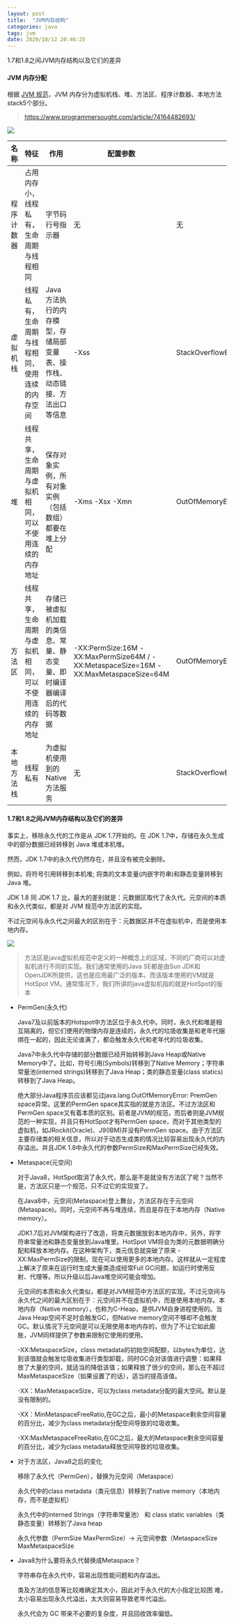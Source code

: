 ```yaml
---
layout: post
title:  "JVM内存结构"
categories: java
tags: jvm
date: 2020/10/12 20:46:25
---
```




1.7和1.8之间JVM内存结构以及它们的差异

<!--more-->

#### JVM 内存分配

根据 [JVM 规范](https://docs.oracle.com/javase/specs/jvms/se8/html/index.html)，JVM 内存分为虚拟机栈、堆、方法区、程序计数器、本地方法 stack5个部分。

> https://www.programmersought.com/article/74164482693/

![](https://tva1.sinaimg.cn/large/007S8ZIlgy1gjk8684wiqj30w70lh47l.jpg)

名称 |	特征	 | 作用	|配置参数 |	异常
 ---  | ---  | ---  | ---  | ---  |
程序计数器	 | 占用内存小，线程私有，生命周期与线程相同	|  字节码行号指示器	| 无| 	无
虚拟机栈	     |线程私有，生命周期与线程相同，使用连续的内存空间	|  Java方法执行的内存模型，存储局部变量表、操作栈、动态链接、方法出口等信息	|-Xss	|StackOverflowError/OutOfMemoryError 
堆	|线程共享，生命周期与虚拟机相同，可以不使用连续的内存地址	 | 保存对象实例，所有对象实例（包括数组）都要在堆上分配	| -Xms -Xsx -Xmn	| OutOfMemoryError 
方法区	|线程共享，生命周期与虚拟机相同，可以不使用连续的内存地址	 | 存储已被虚拟机加载的类信息、常量、静态变量、即时编译器编译后的代码等数据	| -XX:PermSize:16M -XX:MaxPermSize64M / -XX:MetaspaceSize=16M -XX:MaxMetaspaceSize=64M | OutOfMemoryError
本地方法栈	 |线程私有	 |为虚拟机使用到的 Native 方法服务	 |无	 |StackOverflowError/OutOfMemoryError         


#### 1.7和1.8之间JVM内存结构以及它们的差异

事实上，移除永久代的工作是从 JDK 1.7开始的。在 JDK 1.7中，存储在永久生成中的部分数据已经转移到 Java 堆或本机堆。

然而，JDK 1.7中的永久代仍然存在，并且没有被完全删除。

例如，将符号引用转移到本机堆; 将类的文本变量(内嵌字符串)和静态变量转移到 Java 堆。

JDK 1.8 同 JDK 1.7 比，最大的差别就是：元数据区取代了永久代。元空间的本质和永久代类似，都是对 JVM 规范中方法区的实现。

不过元空间与永久代之间最大的区别在于：元数据区并不在虚拟机中，而是使用本地内存。

![](https://tva1.sinaimg.cn/large/007S8ZIlgy1gjk6ksulhlj31920mctca.jpg)

> 方法区是java虚拟机规范中定义的一种概念上的区域，不同的厂商可以对虚拟机进行不同的实现。我们通常使用的Java SE都是由Sun JDK和OpenJDK所提供，这也是应用最广泛的版本。而该版本使用的VM就是HotSpot VM。通常情况下，我们所讲的java虚拟机指的就是HotSpot的版本

* PermGen(永久代)
  
  Java7及以前版本的Hotspot中方法区位于永久代中。同时，永久代和堆是相互隔离的，但它们使用的物理内存是连续的，永久代的垃圾收集是和老年代捆绑在一起的，因此无论谁满了，都会触发永久代和老年代的垃圾收集。
  
  Java7中永久代中存储的部分数据已经开始转移到Java Heap或Native Memory中了。比如，符号引用(Symbols)转移到了Native Memory；字符串常量池(interned strings)转移到了Java Heap；类的静态变量(class statics)转移到了Java Heap。
  
  绝大部分Java程序员应该都见过java.lang.OutOfMemoryError: PremGen space异常。这里的PermGen space其实指的就是方法区。不过方法区和PermGen space又有着本质的区别。前者是JVM的规范，而后者则是JVM规范的一种实现，并且只有HotSpot才有PermGen space，而对于其他类型的虚拟机，如JRockit(Oracle)、J9(IBM)并没有PermGen space。由于方法区主要存储类的相关信息，所以对于动态生成类的情况比较容易出现永久代的内存溢出。并且JDK 1.8中永久代的参数PermSize和MaxPermSize已经失效。

* Metaspace(元空间)

  对于Java8，HotSpot取消了永久代，那么是不是就没有方法区了呢？当然不是，方法区只是一个规范，只不过它的实现变了。
  
  在Java8中，元空间(Metaspace)登上舞台，方法区存在于元空间(Metaspace)。同时，元空间不再与堆连续，而且是存在于本地内存（Native memory）。
  
  JDK1.7后对JVM架构进行了改造，将类元数据放到本地内存中，另外，将字符串常量池和静态变量放到Java堆里。HotSpot VM将会为类的元数据明确分配和释放本地内存。在这种架构下，类元信息就突破了原来 -XX:MaxPermSize的限制，现在可以使用更多的本地内存。这样就从一定程度上解决了原来在运行时生成大量类造成经常Full GC问题，如运行时使用反射、代理等。所以升级以后Java堆空间可能会增加。
  
  元空间的本质和永久代类似，都是对JVM规范中方法区的实现。不过元空间与永久代之间的最大区别在于：元空间并不在虚拟机中，而是使用本地内存。本地内存（Native memory），也称为C-Heap，是供JVM自身进程使用的。当Java Heap空间不足时会触发GC，但Native memory空间不够却不会触发GC。默认情况下元空间是可以无限使用本地内存的，但为了不让它如此膨胀，JVM同样提供了参数来限制它使用的使用。
  
  -XX:MetaspaceSize，class metadata的初始空间配额，以bytes为单位，达到该值就会触发垃圾收集进行类型卸载，同时GC会对该值进行调整：如果释放了大量的空间，就适当的降低该值；如果释放了很少的空间，那么在不超过MaxMetaspaceSize（如果设置了的话），适当的提高该值。
  
  -XX：MaxMetaspaceSize，可以为class metadata分配的最大空间。默认是没有限制的。
  
  -XX：MinMetaspaceFreeRatio,在GC之后，最小的Metaspace剩余空间容量的百分比，减少为class metadata分配空间导致的垃圾收集。
  
  -XX:MaxMetaspaceFreeRatio,在GC之后，最大的Metaspace剩余空间容量的百分比，减少为class metadata释放空间导致的垃圾收集。

* 对于方法区，Java8之后的变化

  移除了永久代（PermGen），替换为元空间（Metaspace）
  
  永久代中的class metadata（类元信息）转移到了native memory（本地内存，而不是虚拟机）
  
  永久代中的interned Strings（字符串常量池） 和 class static variables（类静态变量）转移到了Java heap
  
  永久代参数（PermSize MaxPermSize）-> 元空间参数（MetaspaceSize MaxMetaspaceSize

* Java8为什么要将永久代替换成Metaspace？
  
  字符串存在永久代中，容易出现性能问题和内存溢出。
  
  类及方法的信息等比较难确定其大小，因此对于永久代的大小指定比较困 难，太小容易出现永久代溢出，太大则容易导致老年代溢出。
  
  永久代会为 GC 带来不必要的复杂度，并且回收效率偏低。
  
#### 
